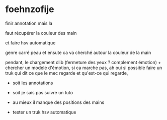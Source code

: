 # foehnzofije

finir annotation mais la

faut récupérer la couleur des main

et faire hsv automatique

genre carré peau et ensute ca va cherché autour la couleur de la main

pendant, le chargement dlib (fermeture des yeux ? complement émotion) + chercher un modele d'émotion, si ca marche pas, ah oui si possible faire un truk qui dit ce que le mec regarde et qu'est-ce qui regarde, 

- soit les annotations

- soit je sais pas suivre un tuto

- au mieux il manque des positions des mains

- tester un truk hsv automatique
